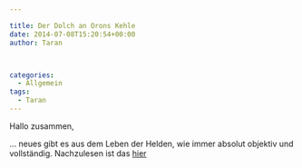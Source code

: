 ```yaml
---

title: Der Dolch an Orons Kehle
date: 2014-07-08T15:20:54+00:00
author: Taran



categories:
  - Allgemein
tags:
  - Taran
---
```

Hallo zusammen,
  
&#8230; neues gibt es aus dem Leben der Helden, wie immer absolut objektiv und vollständig. Nachzulesen ist das [hier](http://www.phexkinder.de/mittelgruppe/taran-ibn-muhammed-ibn-ayabun-ai-orkhiander/tarans-reisebericht/#SpeerspitzederBefreiung)